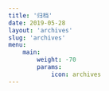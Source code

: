 ```yaml
---
title: '归档'
date: 2019-05-28
layout: 'archives'
slug: 'archives'
menu:
    main:
        weight: -70
        params:
            icon: archives
---
```

